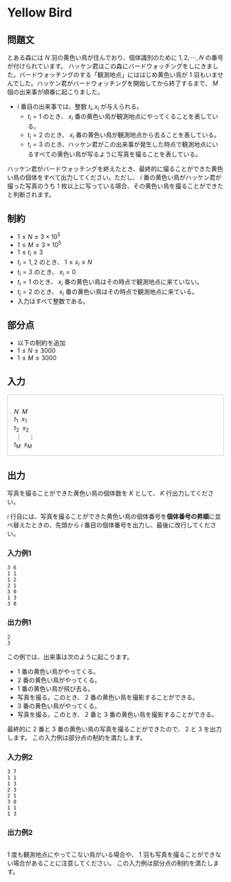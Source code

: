 # Yellow Bird

## 問題文

とある森には $N$ 羽の黄色い鳥が住んでおり、個体識別のために $1,2,\cdots,N$ の番号が付けられています。
ハッケン君はこの森にバードウォッチングをしにきました。バードウォッチングのする「観測地点」にははじめ黄色い鳥が $1$ 羽もいませんでした。ハッケン君がバードウォッチングを開始してから終了するまで、 $M$ 個の出来事が順番に起こりました。

- $i$ 番目の出来事では、整数 $t_i, x_i$ が与えられる。
    - $t_i = 1$ のとき、 $x_i$ 番の黄色い鳥が観測地点にやってくることを表している。
    - $t_i = 2$ のとき、 $x_i$ 番の黄色い鳥が観測地点から去ることを表している。
    - $t_i = 3$ のとき、ハッケン君がこの出来事が発生した時点で観測地点にいるすべての黄色い鳥が写るように写真を撮ることを表している。

ハッケン君がバードウォッチングを終えたとき、最終的に撮ることができた黄色い鳥の個体をすべて出力してください。ただし、 $i$ 番の黄色い鳥がハッケン君が撮った写真のうち $1$ 枚以上に写っている場合、その黄色い鳥を撮ることができたと判断されます。

## 制約
- $1 \le N \le 3 \times 10^5$
- $1 \le M \le 3 \times 10^5$
- $1 \le t_i \le 3$
- $t_i = 1, 2$ のとき、 $1 \le x_i \le N$
- $t_i = 3$ のとき、 $x_i = 0$
- $t_i = 1$ のとき、 $x_i$ 番の黄色い鳥はその時点で観測地点に来ていない。
- $t_i = 2$ のとき、 $x_i$ 番の黄色い鳥はその時点で観測地点に来ている。
- 入力はすべて整数である。

## 部分点

- 以下の制約を追加
- $1 \le N \le 3000$
- $1 \le M \le 3000$

## 入力
<div style="border: 1px #ccc solid; 2px 3px 0 #ddd; font-size: 100%; padding: 16px 0 0 15px;">
    
$N \ \ M$ \
$t_1 \ \ x_1$ \
$t_2 \ \ x_2$ \
$\ \vdots \quad \vdots$ \
$t_M \ \ x_M$

</div>

## 出力
写真を撮ることができた黄色い鳥の個体数を $K$ として、 $K$ 行出力してください。

$i$ 行目には、写真を撮ることができた黄色い鳥の個体番号を**個体番号の昇順**に並べ替えたときの、先頭から $i$ 番目の個体番号を出力し、最後に改行してください。

### 入力例1
```
3 6
1 1
1 2
2 1
3 0
1 3
3 0
```

### 出力例1
```
2
3
```

この例では、出来事は次のように起こります。

- $1$ 番の黄色い鳥がやってくる。
- $2$ 番の黄色い鳥がやってくる。
- $1$ 番の黄色い鳥が飛び去る。
- 写真を撮る。このとき、 $2$ 番の黄色い鳥を撮影することができる。
- $3$ 番の黄色い鳥がやってくる。
- 写真を撮る。このとき、 $2$ 番と $3$ 番の黄色い鳥を撮影することができる。

最終的に $2$ 番と $3$ 番の黄色い鳥の写真を撮ることができたので、 $2$ と $3$ を出力します。
この入力例は部分点の制約を満たします。

### 入力例2
```
3 7
1 1
1 3
2 3
2 1
3 0
1 1
1 3
```

### 出力例2
```
```

$1$ 度も観測地点にやってこない鳥がいる場合や、 $1$ 羽も写真を撮ることができない場合があることに注意してください。
この入力例は部分点の制約を満たします。